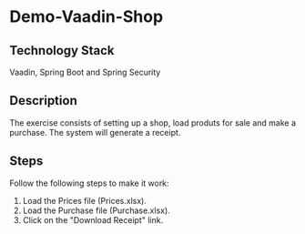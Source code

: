 # Demo-Vaadin-Shop

## Technology Stack
Vaadin, Spring Boot and Spring Security

## Description
The exercise consists of setting up a shop, load produts for sale and make a purchase.
The system will generate a receipt.

## Steps
Follow the following steps to make it work:
1) Load the Prices file (Prices.xlsx).
2) Load the Purchase file (Purchase.xlsx).
3) Click on the "Download Receipt" link.
